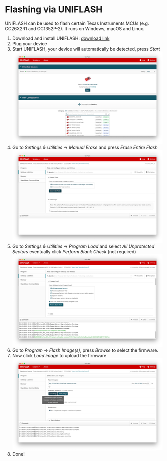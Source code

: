 # Flashing via UNIFLASH

UNIFLASH can be used to flash certain Texas Instruments MCUs (e.g. CC26X2R1 and CC1352P-2). It runs on Windows, macOS and Linux.

1. Download and install UNIFLASH: [download link](http://www.ti.com/tool/download/UNIFLASH)
2. Plug your device
3. Start UNIFLASH, your device will automatically be detected, press *Start*
![Start](../images/uniflash/start.png)
4. Go to *Settings & Utilities* -> *Manual Erase* and press *Erase Entire Flash*
![Erase](../images/uniflash/erase.png)
5. Go to *Settings & Utilities* -> *Program Load* and select *All Unprotected Sectors*
   eventually click *Perform Blank Check* (not required)
![Load](../images/uniflash/sectors.png)
6. Go to *Program* -> *Flash Image(s)*, press *Browse* to select the firmware.
7. Now click *Load image* to upload the firmware
![Load](../images/uniflash/load.png)
8. Done!
